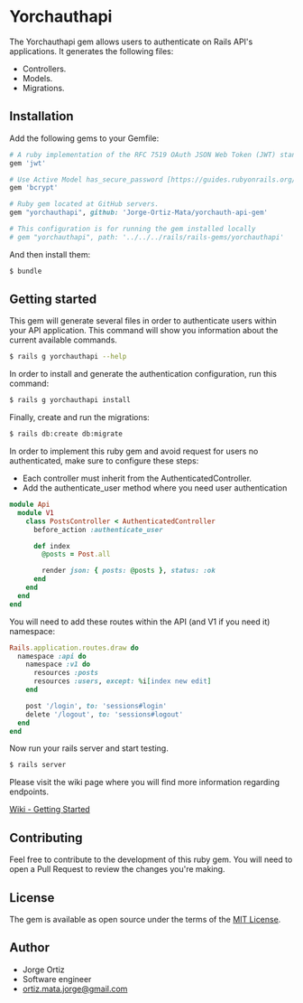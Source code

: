 # Yorchauthapi
The Yorchauthapi gem allows users to authenticate on Rails API's applications.
It generates the following files:

- Controllers.
- Models.
- Migrations.

## Installation
Add the following gems to your Gemfile:

```ruby
# A ruby implementation of the RFC 7519 OAuth JSON Web Token (JWT) standard.
gem 'jwt'

# Use Active Model has_secure_password [https://guides.rubyonrails.org/active_model_basics.html#securepassword]
gem 'bcrypt'

# Ruby gem located at GitHub servers.
gem "yorchauthapi", github: 'Jorge-Ortiz-Mata/yorchauth-api-gem'

# This configuration is for running the gem installed locally
# gem "yorchauthapi", path: '../../../rails/rails-gems/yorchauthapi'
```

And then install them:
```bash
$ bundle
```

## Getting started

This gem will generate several files in order to authenticate users within your API application.
This command will show you information about the current available commands.
```bash
$ rails g yorchauthapi --help
```

In order to install and generate the authentication configuration, run this command:
```bash
$ rails g yorchauthapi install
```

Finally, create and run the migrations:
```bash
$ rails db:create db:migrate
```

In order to implement this ruby gem and avoid request for users no authenticated, make sure to configure these steps:

- Each controller must inherit from the AuthenticatedController.
- Add the authenticate_user method where you need user authentication
```ruby
module Api
  module V1
    class PostsController < AuthenticatedController
      before_action :authenticate_user

      def index
        @posts = Post.all

        render json: { posts: @posts }, status: :ok
      end
    end
  end
end
```

You will need to add these routes within the API (and V1 if you need it) namespace:
```ruby
Rails.application.routes.draw do
  namespace :api do
    namespace :v1 do
      resources :posts
      resources :users, except: %i[index new edit]
    end

    post '/login', to: 'sessions#login'
    delete '/logout', to: 'sessions#logout'
  end
end
```

Now run your rails server and start testing.

```bash
$ rails server
```

Please visit the wiki page where you will find more information regarding endpoints.

[Wiki - Getting Started](https://github.com/Jorge-Ortiz-Mata/yorchauth-api-gem/wiki)

## Contributing
Feel free to contribute to the development of this ruby gem. You will need to open a Pull Request to review the changes
you're making.

## License
The gem is available as open source under the terms of the [MIT License](https://opensource.org/licenses/MIT).

## Author

* Jorge Ortiz
* Software engineer
* ortiz.mata.jorge@gmail.com
